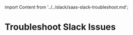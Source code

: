 import Content from '../../slack/saas-slack-troubleshoot.md';

# Troubleshoot Slack Issues

<Content />